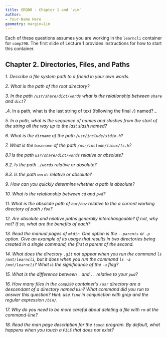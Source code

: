 ```yaml
---
title: GRQ00 - Chapter 1 and `vim`
author: 
- Your-Name Here
geometry: margin=1in
---
```


Each of these questions assumes you are working in the `learncli` container for `comp290`. The first slide of Lecture 1 provides instructions for how to start this container.

## Chapter 2. Directories, Files, and Paths

_1. Describe a file system *path* to a friend in your own words._

_2. What is the path of the root directory?_

_3. In the path `/usr/share/dict/words` what is the relationship between `share` and `dict`?_

_4. In a path, what is the last string of text (following the final `/`) named? _

_5. In a path, what is the sequence of names and slashes from the start of the string all the way up to the last slash named?_

_6. What is the `dirname` of the path `/usr/include/stdio.h`?_

_7. What is the `basename` of the path `/usr/include/linux/fs.h`?_

_8.1 Is the path `usr/share/dict/words` relative or absolute?_

_8.2. Is the path `./words` relative or absolute?_

_8.3. Is the path `words` relative or absolute?_

_9. How can you quickly determine whether a path is absolute?_

_10. What is the relationship between `cd` and `pwd`?_

_11. What is the absolute path of `bar/baz` relative to the a current working directory of path `/foo`?_

_12. Are absolute and relative paths generally interchangeable? If not, why not? If so, what are the benefits of each?_

_13. Read the manual pages of `mkdir`. One option is the `--parents` or `-p` option. Give an example of its usage that results in two directories being created in a single command, the first a parent of the second._

_14. What does the directory `.git` not appear when you run the command `ls /mnt/learncli`, but it does when you run the command `ls -a /mnt/learncli`? What is the significance of the `-a` flag?_

_15. What is the difference between `.` and `..` relative to your `pwd`?_

_16. How many files in the `comp290` container's `/usr` directory are a descendant of a directory named `bin`? What command did you run to answer this question? Hint: use `find` in conjunction with grep and the regular expression `/bin/`._

_17. Why do you need to be more careful about deleting a file with `rm` at the command-line?_

_18. Read the man page description for the `touch` program. By default, what happens when you touch a `FILE` that does not exist?_